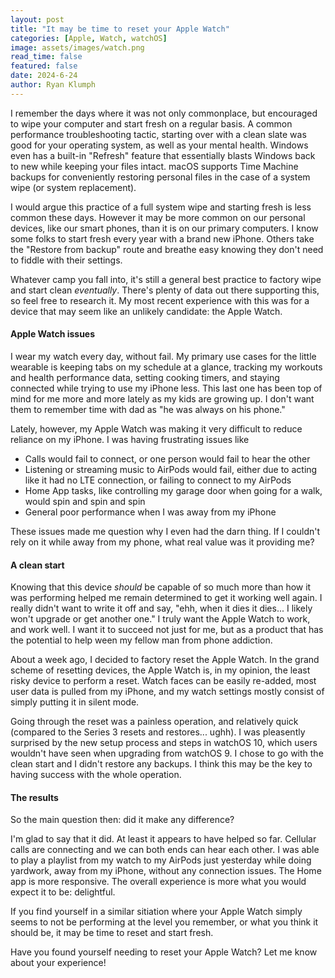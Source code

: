 ```yaml
---
layout: post
title: "It may be time to reset your Apple Watch"
categories: [Apple, Watch, watchOS]
image: assets/images/watch.png
read_time: false
featured: false
date: 2024-6-24
author: Ryan Klumph
---
```


I remember the days where it was not only commonplace, but encouraged to wipe your computer and start fresh on a regular basis. A common performance troubleshooting tactic, starting over with a clean slate was good for your operating system, as well as your mental health. Windows even has a built-in "Refresh" feature that essentially blasts Windows back to new while keeping your files intact. macOS supports Time Machine backups for conveniently restoring personal files in the case of a system wipe (or system replacement).

I would argue this practice of a full system wipe and starting fresh is less common these days. However it may be more common on our personal devices, like our smart phones, than it is on our primary computers. I know some folks to start fresh every year with a brand new iPhone. Others take the "Restore from backup" route and breathe easy knowing they don't need to fiddle with their settings.

Whatever camp you fall into, it's still a general best practice to factory wipe and start clean *eventually*. There's plenty of data out there supporting this, so feel free to research it. My most recent experience with this was for a device that may seem like an unlikely candidate: the Apple Watch.

#### Apple Watch issues
I wear my watch every day, without fail. My primary use cases for the little wearable is keeping tabs on my schedule at a glance, tracking my workouts and health performance data, setting cooking timers, and staying connected while trying to use my iPhone less. This last one has been top of mind for me more and more lately as my kids are growing up. I don't want them to remember time with dad as "he was always on his phone."

Lately, however, my Apple Watch was making it very difficult to reduce reliance on my iPhone. I was having frustrating issues like
- Calls would fail to connect, or one person would fail to hear the other 
- Listening or streaming music to AirPods would fail, either due to acting like it had no LTE connection, or failing to connect to my AirPods
- Home App tasks, like controlling my garage door when going for a walk, would spin and spin and spin
- General poor performance when I was away from my iPhone

These issues made me question why I even had the darn thing. If I couldn't rely on it while away from my phone, what real value was it providing me?

#### A clean start
Knowing that this device *should* be capable of so much more than how it was performing helped me remain determined to get it working well again. I really didn't want to write it off and say, "ehh, when it dies it dies... I likely won't upgrade or get another one." I truly want the Apple Watch to work, and work well. I want it to succeed not just for me, but as a product that has the potential to help ween my fellow man from phone addiction. 

About a week ago, I decided to factory reset the Apple Watch. In the grand scheme of resetting devices, the Apple Watch is, in my opinion, the least risky device to perform a reset. Watch faces can be easily re-added, most user data is pulled from my iPhone, and my watch settings mostly consist of simply putting it in silent mode. 

Going through the reset was a painless operation, and relatively quick (compared to the Series 3 resets and restores... ughh). I was pleasently surprised by the new setup process and steps in watchOS 10, which users wouldn't have seen when upgrading from watchOS 9. I chose to go with the clean start and I didn't restore any backups. I think this may be the key to having success with the whole operation.

#### The results
So the main question then: did it make any difference?

I'm glad to say that it did. At least it appears to have helped so far. Cellular calls are connecting and we can both ends can hear each other. I was able to play a playlist from my watch to my AirPods just yesterday while doing yardwork, away from my iPhone, without any connection issues. The Home app is more responsive. The overall experience is more what you would expect it to be: delightful. 

If you find yourself in a similar sitiation where your Apple Watch simply seems to not be performing at the level you remember, or what you think it should be, it may be time to reset and start fresh. 

Have you found yourself needing to reset your Apple Watch? Let me know about your experience!
